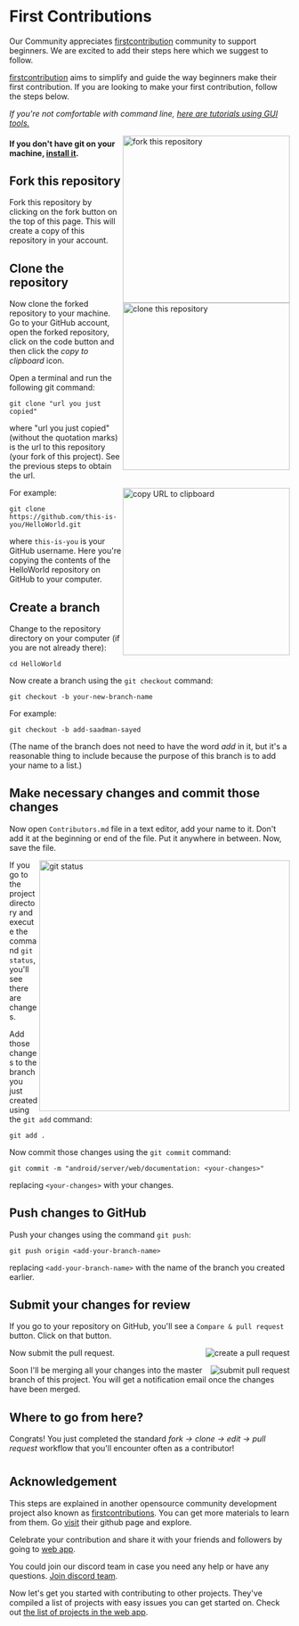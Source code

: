 
# First Contributions


Our Community appreciates [firstcontribution](https://github.com/firstcontributions/first-contributions) community to support beginners. We are excited to add their steps here which we suggest to follow.

[firstcontribution](https://github.com/firstcontributions/first-contributions)  aims to simplify and guide the way beginners make their first contribution. If you are looking to make your first contribution, follow the steps below.

_If you're not comfortable with command line, [here are tutorials using GUI tools.](#tutorials-using-other-tools)_

<img align="right" width="300" src="assets/Fork.jpg" alt="fork this repository" />

#### If you don't have git on your machine, [install it](https://help.github.com/articles/set-up-git/).

## Fork this repository

Fork this repository by clicking on the fork button on the top of this page.
This will create a copy of this repository in your account.

## Clone the repository

<img align="right" width="300" src="assets/Clone.jpg" alt="clone this repository" />

Now clone the forked repository to your machine. Go to your GitHub account, open the forked repository, click on the code button and then click the _copy to clipboard_ icon.

Open a terminal and run the following git command:

```
git clone "url you just copied"
```

where "url you just copied" (without the quotation marks) is the url to this repository (your fork of this project). See the previous steps to obtain the url.

<img align="right" width="300" src="assets/Copy_Url.jpg" alt="copy URL to clipboard" />

For example:

```
git clone https://github.com/this-is-you/HelloWorld.git
```

where `this-is-you` is your GitHub username. Here you're copying the contents of the HelloWorld repository on GitHub to your computer.

## Create a branch

Change to the repository directory on your computer (if you are not already there):

```
cd HelloWorld
```

Now create a branch using the `git checkout` command:

```
git checkout -b your-new-branch-name
```

For example:

```
git checkout -b add-saadman-sayed
```

(The name of the branch does not need to have the word _add_ in it, but it's a reasonable thing to include because the purpose of this branch is to add your name to a list.)

## Make necessary changes and commit those changes

Now open `Contributors.md` file in a text editor, add your name to it. Don't add it at the beginning or end of the file. Put it anywhere in between. Now, save the file.

<img align="right" width="450" src="https://firstcontributions.github.io/assets/Readme/git-status.png" alt="git status" />

If you go to the project directory and execute the command `git status`, you'll see there are changes.

Add those changes to the branch you just created using the `git add` command:

```
git add .
```

Now commit those changes using the `git commit` command:

```
git commit -m "android/server/web/documentation: <your-changes>"
```

replacing `<your-changes>` with your changes.

## Push changes to GitHub

Push your changes using the command `git push`:

```
git push origin <add-your-branch-name>
```

replacing `<add-your-branch-name>` with the name of the branch you created earlier.

## Submit your changes for review

If you go to your repository on GitHub, you'll see a `Compare & pull request` button. Click on that button.

<img style="float: right;" src="assets/compare-and-pull-request.png" alt="create a pull request" />

Now submit the pull request.

<img style="float: right;" src="assets/create-pull-request.png" alt="submit pull request" />

Soon I'll be merging all your changes into the master branch of this project. You will get a notification email once the changes have been merged.

## Where to go from here?

Congrats! You just completed the standard _fork -> clone -> edit -> pull request_ workflow that you'll encounter often as a contributor!

# 

## Acknowledgement
This steps are explained in another opensource community development project also known as [firstcontributions](https://github.com/firstcontributions/first-contributions). You can get more materials to learn from them. Go [visit](https://firstcontributions.github.io/#project-list) their github page and explore.  

Celebrate your contribution and share it with your friends and followers by going to [web app](https://firstcontributions.github.io/#social-share).

You could join our discord team in case you need any help or have any questions. [Join discord team](https://discord.gg/cwAd9ey5).

Now let's get you started with contributing to other projects. They've compiled a list of projects with easy issues you can get started on. Check out [the list of projects in the web app](https://firstcontributions.github.io/#project-list).
